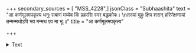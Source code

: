 +++
secondary_sources = [ "MSS_4228",]
jsonClass = "Subhaashita"
text = "आ कर्णमूलमपकृत्य धनुः सबाणं मय्येव किं प्रहरसि स्मर बद्धकोपः।  \nतस्यां मुहुः क्षिप शरान् हरिणेक्षणायां तन्मन्मथोऽपि भव मन्मथ एव मा भूः॥"
title = "आ कर्णमूलमपकृत्य"

+++

<details><summary>Text</summary>

आ कर्णमूलमपकृत्य धनुः सबाणं मय्येव किं प्रहरसि स्मर बद्धकोपः।  
तस्यां मुहुः क्षिप शरान् हरिणेक्षणायां तन्मन्मथोऽपि भव मन्मथ एव मा भूः॥
</details>

